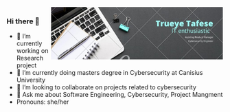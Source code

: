 <img align="right" width="400" src="https://github.com/Tiruye-z/Tiruye-z/blob/main/WhatsApp%20Image%202023-11-09%20at%203.44.29%20PM%20(1).jpeg">

### Hi there 👋

- 🔭 I’m currently working on Research project
- 🌱 I’m currently doing masters degree in Cybersecurity at Canisius University
- 👯 I’m looking to collaborate on projects related to cybersecurity
- 💬 Ask me about Software Engineering, Cybersecurity, Project Mangment
-  Pronouns: she/her


<!--
**Tiruye-z/Tiruye-z** is a ✨ _special_ ✨ repository because its `README.md` (this file) appears on your GitHub profile.

Here are some ideas to get you started:

- 🔭 I’m currently working on ...
- 🌱 I’m currently learning ...
- 👯 I’m looking to collaborate on ...
- 🤔 I’m looking for help with ...
- 💬 Ask me about ...
- 📫 How to reach me: ...
- 😄 Pronouns: ...
- ⚡ Fun fact: ...
-->
